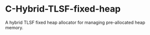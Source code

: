 # C-Hybrid-TLSF-fixed-heap
A hybrid TLSF fixed heap allocator for managing pre-allocated heap memory.

